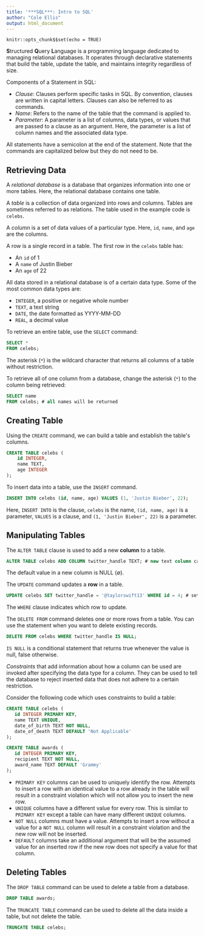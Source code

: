 ```yaml
---
title: '***SQL***: Intro to SQL'
author: "Cole Ellis"
output: html_document
---
```


```{r setup, include=FALSE}
knitr::opts_chunk$$set(echo = TRUE)
```

**S**tructured **Q**uery **L**anguage is a programming language dedicated to managing relational databases.  It operates through declarative statements that build the table, update the table, and maintains integrity regardless of size.

Components of a Statement in SQL:

- *Clause*: Clauses perform specific tasks in SQL. By convention, clauses are written in capital letters. Clauses can also be referred to as commands.
- *Name*: Refers to the name of the table that the command is applied to.
- *Parameter*: A parameter is a list of columns, data types, or values that are passed to a clause as an argument. Here, the parameter is a list of column names and the associated data type.

All statements have a semicolon at the end of the statement.  Note that the commands are capitalized below but they do not need to be.

## Retrieving Data
A *relational database* is a database that organizes information into one or more tables. Here, the relational database contains one table.

A *table* is a collection of data organized into rows and columns. Tables are sometimes referred to as relations. The table used in the example code is `celebs`.

A *column* is a set of data values of a particular type. Here, `id`, `name`, and `age` are the columns. 

A row is a single record in a table. The first row in the `celebs` table has:

- An `id` of 1
- A `name` of Justin Bieber
- An `age` of 22

All data stored in a relational database is of a certain data type. Some of the most common data types are:

- `INTEGER`, a positive or negative whole number
- `TEXT`, a text string
- `DATE`, the date formatted as YYYY-MM-DD
- `REAL`, a decimal value

To retrieve an entire table, use the `SELECT` command:
```sql
SELECT *
FROM celebs;
```

The asterisk (`*`) is the wildcard character that returns all columns of a table without restriction.

To retrieve all of one column from a database, change the asterisk (`*`) to the column being retrieved:
```sql
SELECT name
FROM celebs; # all names will be returned
```

## Creating Table
Using the `CREATE` command, we can build a table and establish the table's columns.
```sql
CREATE TABLE celebs (
	id INTEGER,
	name TEXT,
	age INTEGER
);
```

To insert data into a table, use the `INSERT` command.
```sql
INSERT INTO celebs (id, name, age) VALUES (1, 'Justin Bieber', 22);
```

Here, `INSERT INTO` is the clause, `celebs` is the name, `(id, name, age)` is a parameter, `VALUES` is a clause, and `(1, 'Justin Bieber', 22)` is a parameter.

## Manipulating Tables
The `ALTER TABLE` clause is used to add a new **column** to a table.
```sql
ALTER TABLE celebs ADD COLUMN twitter_handle TEXT; # new text column called twitter_handle
```

The default value in a new column is NULL (∅).

The `UPDATE` command updates a **row** in a table.
```sql
UPDATE celebs SET twitter_handle = '@taylorswift13' WHERE id = 4; # sets Taylor Swift's Twitter Handle
```

The `WHERE` clause indicates which row to update.

The `DELETE FROM` command deletes one or more rows from a table. You can use the statement when you want to delete existing records. 
```sql
DELETE FROM celebs WHERE twitter_handle IS NULL;
```

`IS NULL` is a conditional statement that returns true whenever the value is null, false otherwise.

*Constraints* that add information about how a column can be used are invoked after specifying the data type for a column. They can be used to tell the database to reject inserted data that does not adhere to a certain restriction. 

Consider the following code which uses constraints to build a table:
```sql
CREATE TABLE celebs (
   id INTEGER PRIMARY KEY, 
   name TEXT UNIQUE,
   date_of_birth TEXT NOT NULL,
   date_of_death TEXT DEFAULT 'Not Applicable'
);

CREATE TABLE awards (
   id INTEGER PRIMARY KEY,
   recipient TEXT NOT NULL,
   award_name TEXT DEFAULT 'Grammy'
);
```

- `PRIMARY KEY` columns can be used to uniquely identify the row. Attempts to insert a row with an identical value to a row already in the table will result in a constraint violation which will not allow you to insert the new row.
- `UNIQUE` columns have a different value for every row. This is similar to `PRIMARY KEY` except a table can have many different `UNIQUE` columns.
- `NOT NULL` columns must have a value. Attempts to insert a row without a value for a `NOT NULL` column will result in a constraint violation and the new row will not be inserted.
- `DEFAULT` columns take an additional argument that will be the assumed value for an inserted row if the new row does not specify a value for that column.

## Deleting Tables
The `DROP TABLE` command can be used to delete a table from a database.
```sql
DROP TABLE awards;
```

The `TRUNCATE TABLE` command can be used to delete all the data inside a table, but not delete the table.
```sql
TRUNCATE TABLE celebs;
```